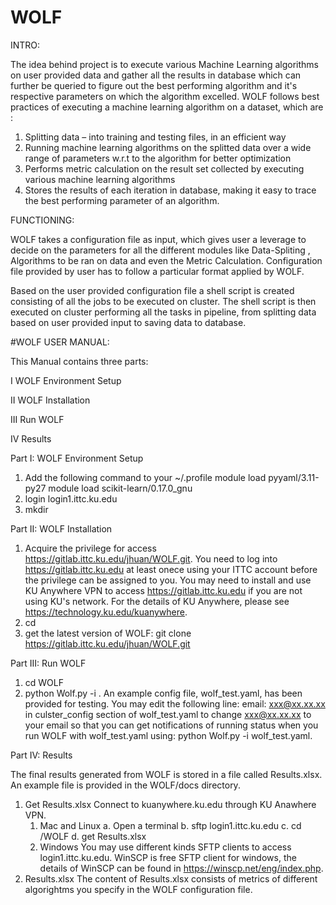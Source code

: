 # WOLF
INTRO:

The idea behind project is to execute various Machine Learning algorithms on user provided data and gather all the results in database which can further be queried to figure out the best performing algorithm and it's respective parameters on which the algorithm excelled.
WOLF follows best practices of executing a machine learning algorithm on a dataset, which are :
1) Splitting data – into training and testing files, in an efficient way
2) Running machine learning algorithms on the splitted data over a wide range of parameters w.r.t to the algorithm for better optimization
3) Performs metric calculation on the result set collected by executing various machine learning algorithms
4) Stores the results of each iteration in database, making it easy to trace the best performing parameter of an algorithm.
 
FUNCTIONING:

WOLF takes a configuration file as input, which gives user a leverage to decide on the parameters for all the different modules like Data-Spliting , Algorithms to be ran on data and even the Metric Calculation. Configuration file provided by user has to follow a particular format applied by WOLF.

Based on the user provided configuration file a shell script is created consisting of all the jobs to be executed on cluster. The shell script is then executed on cluster performing all the tasks in pipeline, from splitting data based on user provided input to saving data to database.


#WOLF USER MANUAL:

This Manual contains three parts:

I   WOLF Environment Setup

II  WOLF Installation 

III Run WOLF

IV  Results



Part I: WOLF Environment Setup

1. Add the following command to your ~/.profile
   module load pyyaml/3.11-py27
   module load scikit-learn/0.17.0_gnu
2. login login1.ittc.ku.edu
3. mkdir <your local directory>


Part II: WOLF Installation 

1. Acquire the privilege for access https://gitlab.ittc.ku.edu/jhuan/WOLF.git. You need to log into https://gitlab.ittc.ku.edu at least onece using your ITTC account before the privilege can be assigned to you. You may need to install and use KU Anywhere VPN to access  https://gitlab.ittc.ku.edu if you are not using KU's network. For the details of KU Anywhere, please see https://technology.ku.edu/kuanywhere. 
2. cd <your local directory>
3. get the latest version of WOLF: git clone https://gitlab.ittc.ku.edu/jhuan/WOLF.git


Part III: Run WOLF

1. cd WOLF
2. python Wolf.py -i <config file>. 
   An example config file, wolf_test.yaml, has been provided for testing. You may edit the following line:
   email: xxx@xx.xx.xx 
   in culster_config section of wolf_test.yaml to change xxx@xx.xx.xx to your email so that you can get notifications of running status when you run WOLF with wolf_test.yaml using:
   python Wolf.py -i wolf_test.yaml.    


Part IV: Results

The final results generated from WOLF is stored in a file called Results.xlsx. An example file is provided in the WOLF/docs directory.
1. Get Results.xlsx
    Connect to kuanywhere.ku.edu through KU Anawhere VPN.
   1) Mac and Linux
      a. Open a terminal
      b. sftp login1.ittc.ku.edu
      c. cd <your local directory>/WOLF
      d. get Results.xlsx
   2) Windows
      You may use different kinds SFTP clients to access login1.ittc.ku.edu. WinSCP is free SFTP client for windows, the details of WinSCP can be found in https://winscp.net/eng/index.php.      
2. Results.xlsx
   The content of Results.xlsx consists of metrics of different algorightms you specify in the WOLF configuration file.
